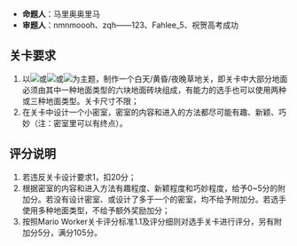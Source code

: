 - **命题人**：马里奥奥里马
- **审题人**：nmnmoooh、zqh——123、Fahlee_5、祝贺高考成功

## 关卡要求

1. 以<img src="/images/image5.png" />或<img src="/images/image6.png" />或<img src="/images/image7.png" />为主题，制作一个白天/黄昏/夜晚草地关，即关卡中大部分地面必须由其中一种地面类型的六块地面砖块组成，有能力的选手也可以使用两种或三种地面类型。关卡尺寸不限；
2. 在关卡中设计一个小密室，密室的内容和进入的方法都尽可能有趣、新颖、巧妙（注：密室里可以有终点）。

## 评分说明

1. 若违反关卡设计要求1，扣20分；
2. 根据密室的内容和进入方法有趣程度、新颖程度和巧妙程度，给予0~5分的附加分。若没有设计密室、或设计了多于一个的密室，均不给予附加分。若选手使用多种地面类型，不给予额外奖励加分；
3. 按照Mario Worker关卡评分标准1.1及评分细则对选手关卡进行评分，另有附加分5分，满分105分。